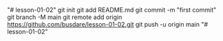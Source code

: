"# lesson-01-02"  git init git add README.md git commit -m "first commit" git branch -M main git remote add origin https://github.com/busdare/lesson-01-02.git git push -u origin main 
"# lesson-01-02" 
